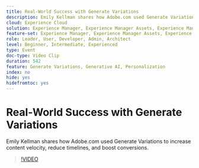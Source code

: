 ```yaml
---
title: Real-World Success with Generate Variations
description: Emily Kellman shares how Adobe.com used Generate Variations to increase content velocity, reduce timelines, and boost conversions.
cloud: Experience Cloud
solution: Experience Manager, Experience Manager Assets, Experience Manager Forms, Experience Manager Sites, Sensei
feature-set: Experience Manager, Experience Manager Assets, Experience Manager Forms, Experience Manager Sites
role: Leader, User, Developer, Admin, Architect
level: Beginner, Intermediate, Experienced
type: Event
doc-type: Video Clip
duration: 542
feature: Generate Variations, Generative AI, Personalization
index: no
hide: yes
hidefromtoc: yes
---
```


# Real-World Success with Generate Variations

Emily Kellman shares how Adobe.com used Generate Variations to increase content velocity, reduce timelines, and boost conversions.

>[!VIDEO](https://video.tv.adobe.com/v/3459232/?learn=on&enablevpops)
